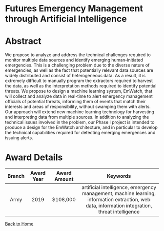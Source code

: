 
Futures Emergency Management through Artificial Intelligence
============================================================

# Abstract


We propose to analyze and address the technical challenges required to monitor multiple data sources and identify emerging human-initiated emergencies. This is a challenging problem due to the diverse nature of emergencies, as well as the fact that potentially relevant data sources are widely distributed and consist of heterogeneous data. As a result, it is extremely difficult to manually program the extractors required to harvest the data, as well as the interpretation methods required to identify potential threats. We propose to design a machine learning system, EmWatch, that will collect and analyze data in real-time to alert emergency management officials of potential threats, informing them of events that match their interests and areas of responsibility, without swamping them with alerts. Our approach will extend new machine learning technology for harvesting and interpreting data from multiple sources. In addition to analyzing the technical issues involved in the problem, our Phase I project is intended to produce a design for the EmWatch architecture, and in particular to develop the technical capabilities required for detecting emerging emergences and issuing alerts.  

# Award Details

|Branch|Award Year|Award Amount|Keywords|
| :---: | :---: | :---: | :---: |
|Army|2019|$108,000|artificial intelligence, emergency management, machine learning, information extraction, web data, information integration, threat intelligence|
  
  


[Back to Home](https://github.com/chrischow/dod_sbir_awards/CC/#1037)